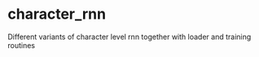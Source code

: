 # character_rnn
Different variants of character level rnn together with loader and training routines
